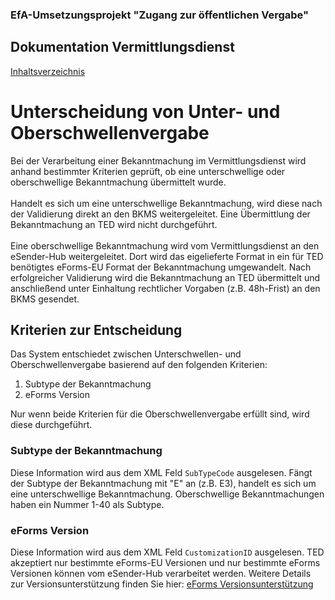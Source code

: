 ### EfA-Umsetzungsprojekt "Zugang zur öffentlichen Vergabe"
## Dokumentation Vermittlungsdienst
[Inhaltsverzeichnis](/documentation/documentation.md)
<br>

# Unterscheidung von Unter- und Oberschwellenvergabe

Bei der Verarbeitung einer Bekanntmachung im Vermittlungsdienst wird anhand bestimmter Kriterien geprüft, ob eine unterschwellige oder oberschwellige Bekanntmachung übermittelt wurde.
<br><br>
Handelt es sich um eine unterschwellige Bekanntmachung, wird diese nach der Validierung direkt an den BKMS weitergeleitet. Eine Übermittlung der Bekanntmachung an TED wird nicht durchgeführt. 
<br><br>
Eine oberschwellige Bekanntmachung wird vom Vermittlungsdienst an den eSender-Hub weitergeleitet. Dort wird das eigelieferte Format in ein für TED benötigtes eForms-EU Format der Bekanntmachung umgewandelt. Nach erfolgreicher Validierung wird die Bekanntmachung an TED übermittelt und anschließend unter Einhaltung rechtlicher Vorgaben (z.B. 48h-Frist) an den BKMS gesendet. 
<br>

## Kriterien zur Entscheidung
Das System entschiedet zwischen Unterschwellen- und Oberschwellenvergabe basierend auf den folgenden Kriterien:
1. Subtype der Bekanntmachung
2. eForms Version

Nur wenn beide Kriterien für die Oberschwellenvergabe erfüllt sind, wird diese durchgeführt.
<br>

### Subtype der Bekanntmachung
Diese Information wird aus dem XML Feld `SubTypeCode` ausgelesen. Fängt der Subtype der Bekanntmachung mit "E" an (z.B. E3), handelt es sich um eine unterschwellige Bekanntmachung. Oberschwellige Bekanntmachungen haben ein Nummer 1-40 als Subtype.
<br>

### eForms Version
Diese Information wird aus dem XML Feld `CustomizationID` ausgelesen. TED akzeptiert nur bestimmte eForms-EU Versionen und nur bestimmte eForms Versionen können vom eSender-Hub verarbeitet werden.
Weitere Details zur Versionsunterstützung finden Sie hier: [eForms Versionsunterstützung](/documentation/eForms_Unterstuetzte-Versionen.md)